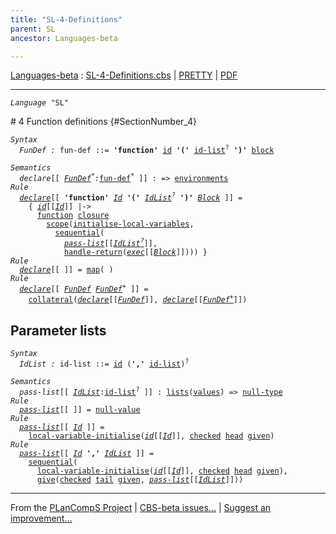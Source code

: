 ```yaml
---
title: "SL-4-Definitions"
parent: SL
ancestor: Languages-beta

---
```


[Languages-beta] : [SL-4-Definitions.cbs] \| [PRETTY] \| [PDF]


----
<div class="highlighter-rouge"><pre class="highlight"><code><i class="keyword">Language</i> <span id="Language_SL">"SL"</span></code></pre></div>
# 4 Function definitions {#SectionNumber_4}
<div class="highlighter-rouge"><pre class="highlight"><code><i class="keyword">Syntax</i>
  <i class="keyword"></i><i class="var"><i class="var"><span id="VariableStem_FunDef">FunDef</span></i> :</i> <span class="syn-name"><span id="SyntaxName_fun-def">fun-def</span></span> ::= <b class="atom">'function'</b> <span class="syn-name"><a href="../SL-1-Lexemes/index.html#SyntaxName_id">id</a></span> <b class="atom">'('</b> <span class="syn-name"><a href="#SyntaxName_id-list">id-list</a></span><sup class="sup">?</sup> <b class="atom">')'</b> <span class="syn-name"><a href="../SL-3-Statements/index.html#SyntaxName_block">block</a></span></code></pre></div>
   
<div class="highlighter-rouge"><pre class="highlight"><code><i class="keyword">Semantics</i>
  <i class="sem-name"><span id="SemanticsName_declare">declare</span></i>[[ <span id="Variable46_FunDef*"><i class="var"><a href="#VariableStem_FunDef">FunDef</a><sup class="sup">*</sup></i></span>:<span class="syn-name"><a href="#SyntaxName_fun-def">fun-def</a></span><sup class="sup">*</sup> ]] : => <span class="name"><a href="../../../../../Funcons-beta/Computations/Normal/Binding/index.html#Name_environments">environments</a></span>
<i class="keyword">Rule</i>
  <i class="sem-name"><a href="#SemanticsName_declare">declare</a></i>[[ <b class="atom">'function'</b> <span id="Variable64_Id"><i class="var"><a href="../SL-1-Lexemes/index.html#VariableStem_Id">Id</a></i></span> <b class="atom">'('</b> <span id="Variable72_IdList?"><i class="var"><a href="#VariableStem_IdList">IdList</a><sup class="sup">?</sup></i></span> <b class="atom">')'</b> <span id="Variable79_Block"><i class="var"><a href="../SL-3-Statements/index.html#VariableStem_Block">Block</a></i></span> ]] =
    { <i class="sem-name"><a href="../SL-1-Lexemes/index.html#SemanticsName_id">id</a></i>[[<a href="#Variable64_Id"><i class="var">Id</i></a>]] |->
      <span class="name"><a href="../../../../../Funcons-beta/Values/Abstraction/Functions/index.html#Name_function">function</a></span> <span class="name"><a href="../../../../../Funcons-beta/Values/Abstraction/Generic/index.html#Name_closure">closure</a></span>
        <span class="name"><a href="../../../../../Funcons-beta/Computations/Normal/Binding/index.html#Name_scope">scope</a></span>(<span class="name"><a href="../SL-Funcons/index.html#Name_initialise-local-variables">initialise-local-variables</a></span>,
          <span class="name"><a href="../../../../../Funcons-beta/Computations/Normal/Flowing/index.html#Name_sequential">sequential</a></span>(
            <i class="sem-name"><a href="#SemanticsName_pass-list">pass-list</a></i>[[<a href="#Variable72_IdList?"><i class="var">IdList<sup class="sup">?</sup></i></a>]],
            <span class="name"><a href="../../../../../Funcons-beta/Computations/Abnormal/Returning/index.html#Name_handle-return">handle-return</a></span>(<i class="sem-name"><a href="../SL-3-Statements/index.html#SemanticsName_exec">exec</a></i>[[<a href="#Variable79_Block"><i class="var">Block</i></a>]]))) }
<i class="keyword">Rule</i>
  <i class="sem-name"><a href="#SemanticsName_declare">declare</a></i>[[ ]] = <span class="name"><a href="../../../../../Funcons-beta/Values/Composite/Maps/index.html#Name_map">map</a></span>( )
<i class="keyword">Rule</i>
  <i class="sem-name"><a href="#SemanticsName_declare">declare</a></i>[[ <span id="Variable189_FunDef"><i class="var"><a href="#VariableStem_FunDef">FunDef</a></i></span> <span id="Variable195_FunDef+"><i class="var"><a href="#VariableStem_FunDef">FunDef</a><sup class="sup">+</sup></i></span> ]] = 
    <span class="name"><a href="../../../../../Funcons-beta/Computations/Normal/Binding/index.html#Name_collateral">collateral</a></span>(<i class="sem-name"><a href="#SemanticsName_declare">declare</a></i>[[<a href="#Variable189_FunDef"><i class="var">FunDef</i></a>]], <i class="sem-name"><a href="#SemanticsName_declare">declare</a></i>[[<a href="#Variable195_FunDef+"><i class="var">FunDef<sup class="sup">+</sup></i></a>]])</code></pre></div>


## Parameter lists

<div class="highlighter-rouge"><pre class="highlight"><code><i class="keyword">Syntax</i>
  <i class="keyword"></i><i class="var"><i class="var"><span id="VariableStem_IdList">IdList</span></i> :</i> <span class="syn-name"><span id="SyntaxName_id-list">id-list</span></span> ::= <span class="syn-name"><a href="../SL-1-Lexemes/index.html#SyntaxName_id">id</a></span> (<b class="atom">','</b> <span class="syn-name"><a href="#SyntaxName_id-list">id-list</a></span>)<sup class="sup">?</sup></code></pre></div>

<div class="highlighter-rouge"><pre class="highlight"><code><i class="keyword">Semantics</i>
  <i class="sem-name"><span id="SemanticsName_pass-list">pass-list</span></i>[[ <span id="Variable285_IdList"><i class="var"><a href="#VariableStem_IdList">IdList</a></i></span>:<span class="syn-name"><a href="#SyntaxName_id-list">id-list</a></span><sup class="sup">?</sup> ]] : <span class="name"><a href="../../../../../Funcons-beta/Values/Composite/Lists/index.html#Name_lists">lists</a></span>(<span class="name"><a href="../../../../../Funcons-beta/Values/Value-Types/index.html#Name_values">values</a></span>) => <span class="name"><a href="../../../../../Funcons-beta/Values/Primitive/Null/index.html#Name_null-type">null-type</a></span>
<i class="keyword">Rule</i>
  <i class="sem-name"><a href="#SemanticsName_pass-list">pass-list</a></i>[[ ]] = <span class="name"><a href="../../../../../Funcons-beta/Values/Primitive/Null/index.html#Name_null-value">null-value</a></span>
<i class="keyword">Rule</i>
  <i class="sem-name"><a href="#SemanticsName_pass-list">pass-list</a></i>[[ <span id="Variable323_Id"><i class="var"><a href="../SL-1-Lexemes/index.html#VariableStem_Id">Id</a></i></span> ]] =
    <span class="name"><a href="../SL-Funcons/index.html#Name_local-variable-initialise">local-variable-initialise</a></span>(<i class="sem-name"><a href="../SL-1-Lexemes/index.html#SemanticsName_id">id</a></i>[[<a href="#Variable323_Id"><i class="var">Id</i></a>]], <span class="name"><a href="../../../../../Funcons-beta/Computations/Abnormal/Failing/index.html#Name_checked">checked</a></span> <span class="name"><a href="../../../../../Funcons-beta/Values/Composite/Lists/index.html#Name_head">head</a></span> <span class="name"><a href="../../../../../Funcons-beta/Computations/Normal/Giving/index.html#Name_given">given</a></span>)
<i class="keyword">Rule</i>
  <i class="sem-name"><a href="#SemanticsName_pass-list">pass-list</a></i>[[ <span id="Variable366_Id"><i class="var"><a href="../SL-1-Lexemes/index.html#VariableStem_Id">Id</a></i></span> <b class="atom">','</b> <span id="Variable373_IdList"><i class="var"><a href="#VariableStem_IdList">IdList</a></i></span> ]] = 
    <span class="name"><a href="../../../../../Funcons-beta/Computations/Normal/Flowing/index.html#Name_sequential">sequential</a></span>(
      <span class="name"><a href="../SL-Funcons/index.html#Name_local-variable-initialise">local-variable-initialise</a></span>(<i class="sem-name"><a href="../SL-1-Lexemes/index.html#SemanticsName_id">id</a></i>[[<a href="#Variable366_Id"><i class="var">Id</i></a>]], <span class="name"><a href="../../../../../Funcons-beta/Computations/Abnormal/Failing/index.html#Name_checked">checked</a></span> <span class="name"><a href="../../../../../Funcons-beta/Values/Composite/Lists/index.html#Name_head">head</a></span> <span class="name"><a href="../../../../../Funcons-beta/Computations/Normal/Giving/index.html#Name_given">given</a></span>), 
      <span class="name"><a href="../../../../../Funcons-beta/Computations/Normal/Giving/index.html#Name_give">give</a></span>(<span class="name"><a href="../../../../../Funcons-beta/Computations/Abnormal/Failing/index.html#Name_checked">checked</a></span> <span class="name"><a href="../../../../../Funcons-beta/Values/Composite/Lists/index.html#Name_tail">tail</a></span> <span class="name"><a href="../../../../../Funcons-beta/Computations/Normal/Giving/index.html#Name_given">given</a></span>, <i class="sem-name"><a href="#SemanticsName_pass-list">pass-list</a></i>[[<a href="#Variable373_IdList"><i class="var">IdList</i></a>]]))</code></pre></div>



[Funcons-beta]: /CBS-beta/docs/Funcons-beta
  "FUNCONS-BETA"
[Unstable-Funcons-beta]: /CBS-beta/docs/Unstable-Funcons-beta
  "UNSTABLE-FUNCONS-BETA"
[Languages-beta]: /CBS-beta/docs/Languages-beta
  "LANGUAGES-BETA"
[Unstable-Languages-beta]: /CBS-beta/docs/Unstable-Languages-beta
  "UNSTABLE-LANGUAGES-BETA"
[CBS-beta]: /CBS-beta
  "CBS-BETA"
[SL-4-Definitions.cbs]: https://github.com/plancomps/CBS-beta/blob/math/Languages-beta/SL/SL-cbs/SL/SL-4-Definitions/SL-4-Definitions.cbs
  "CBS SOURCE FILE ON GITHUB"
[PLAIN]: /CBS-beta/docs/Languages-beta/SL/SL-cbs/SL/SL-4-Definitions
  "CBS SOURCE WEB PAGE"
[PRETTY]: /CBS-beta/math/Languages-beta/SL/SL-cbs/SL/SL-4-Definitions
  "CBS-KATEX WEB PAGE"
[PDF]: /CBS-beta/math/Languages-beta/SL/SL-cbs/SL/SL-4-Definitions/SL-4-Definitions.pdf
  "CBS-LATEX PDF FILE"
[PLanCompS Project]: https://plancomps.github.io
  "PROGRAMMING LANGUAGE COMPONENTS AND SPECIFICATIONS PROJECT HOME PAGE"

____

From the [PLanCompS Project] | [CBS-beta issues...] | [Suggest an improvement...]

[CBS-beta issues...]: https://github.com/plancomps/CBS-beta/issues
   "CBS-BETA ISSUE REPORTS ON GITHUB"
 [Suggest an improvement...]: mailto:plancomps@gmail.com?Subject=CBS-beta%20-%20comment&Body=Re%3A%20CBS-beta%20specification%20at%20SL/SL-4-Definitions/SL-4-Definitions.cbs%0A%0AComment/Query/Issue/Suggestion%3A%0A%0A%0ASignature%3A%0A
   "GENERATE AN EMAIL TEMPLATE"
